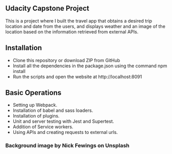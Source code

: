 ## Udacity Capstone Project
This is a project where I built the travel app that obtains a desired trip location and date from the users, and displays weather and an image of the location based on the information retrieved from external APIs.

## Installation
- Clone this repository or download ZIP from GitHub
- Install all the dependencies in the package.json using the command npm install
- Run the scripts and open the website at http://localhost:8091

## Basic Operations
- Setting up Webpack.
- Installation of babel and sass loaders.
- Installation of plugins.
- Unit and server testing with Jest and Supertest.
- Addition of Service workers.
- Using APIs and creating requests to external urls.

### Background image by Nick Fewings on Unsplash
  